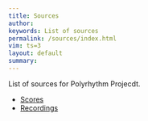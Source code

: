 ```yaml
---
title: Sources
author: 
keywords: List of sources
permalink: /sources/index.html
vim: ts=3
layout: default
summary: 
---
```


List of sources for Polyrhythm Projecdt.

<ul>
	<li><a href="/scores">Scores</a></li>
	<li><a href="/recordings">Recordings</a></li>
</ul>


